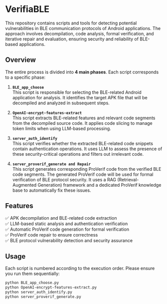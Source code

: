 # VerifiaBLE

This repository contains scripts and tools for detecting potential vulnerabilities in BLE communication protocols of Android applications. The approach involves decompilation, code analysis, formal verification, and iterative repair and evaluation, ensuring security and reliability of BLE-based applications.

## Overview

The entire process is divided into **4 main phases**. Each script corresponds to a specific phase:

1. **`BLE_app_choose`**  
   This script is responsible for selecting the BLE-related Android application for analysis. It identifies the target APK file that will be decompiled and analyzed in subsequent steps.

2. **`OpenAI-encrypt-features-extract`**  
   This script extracts BLE-related features and relevant code segments from the decompiled source code. It applies code slicing to manage token limits when using LLM-based processing.

3. **`server_auth_identify`**  
   This script verifies whether the extracted BLE-related code snippets contain authentication operations. It uses LLM to assess the presence of these security-critical operations and filters out irrelevant code.

4. **`server_proverif_generate and Repair`**  
   This script generates corresponding ProVerif code from the verified BLE code segments. The generated ProVerif code will be used for formal verification of BLE protocol security. It uses a RAG (Retrieval-Augmented Generation) framework and a dedicated ProVerif knowledge base to automatically fix these issues.

## Features

✅ APK decompilation and BLE-related code extraction  
✅ LLM-based static analysis and authentication verification  
✅ Automatic ProVerif code generation for formal verification  
✅ ProVerif code repair to ensure correctness  
✅ BLE protocol vulnerability detection and security assurance

## Usage

Each script is numbered according to the execution order. Please ensure you run them sequentially:

```bash
python BLE_app_choose.py
python OpenAI-encrypt-features-extract.py
python server_auth_identify.py
python server_proverif_generate.py
